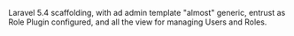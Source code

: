 Laravel 5.4 scaffolding, with ad admin template "almost" generic, entrust as Role Plugin configured, and all the view for managing Users and Roles.

